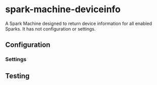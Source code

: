 # spark-machine-deviceinfo #
A Spark Machine designed to return device information for all enabled Sparks.  It has not configuration or settings.

## Configuration

### Settings

## Testing
